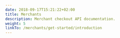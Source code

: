 ```yaml
---
date: 2018-09-17T15:21:22+02:00
title: Merchants
description: Merchant checkout API documentation.
weight: 5
linkTo: /merchants/get-started/introduction
---
```

